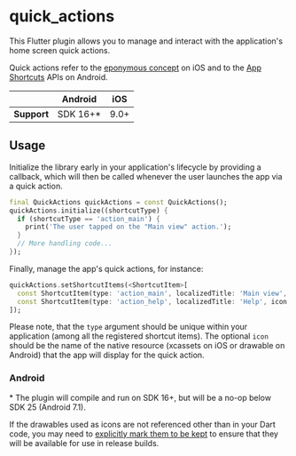 # quick_actions

This Flutter plugin allows you to manage and interact with the application's
home screen quick actions.

Quick actions refer to the [eponymous
concept](https://developer.apple.com/design/human-interface-guidelines/ios/system-capabilities/home-screen-actions/)
on iOS and to the [App
Shortcuts](https://developer.android.com/guide/topics/ui/shortcuts.html) APIs on
Android.

|             | Android   | iOS  |
|-------------|-----------|------|
| **Support** | SDK 16+\* | 9.0+ |

## Usage

Initialize the library early in your application's lifecycle by providing a
callback, which will then be called whenever the user launches the app via a
quick action.

```dart
final QuickActions quickActions = const QuickActions();
quickActions.initialize((shortcutType) {
  if (shortcutType == 'action_main') {
    print('The user tapped on the "Main view" action.');
  }
  // More handling code...
});
```

Finally, manage the app's quick actions, for instance:

```dart
quickActions.setShortcutItems(<ShortcutItem>[
  const ShortcutItem(type: 'action_main', localizedTitle: 'Main view', icon: 'icon_main'),
  const ShortcutItem(type: 'action_help', localizedTitle: 'Help', icon: 'icon_help')
]);
```

Please note, that the `type` argument should be unique within your application
(among all the registered shortcut items). The optional `icon` should be the
name of the native resource (xcassets on iOS or drawable on Android) that the app will display for the
quick action.

### Android

\* The plugin will compile and run on SDK 16+, but will be a no-op below SDK 25
(Android 7.1).

If the drawables used as icons are not referenced other than in your Dart code,
you may need to
[explicitly mark them to be kept](https://developer.android.com/studio/build/shrink-code#keep-resources)
to ensure that they will be available for use in release builds.
